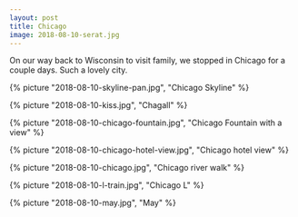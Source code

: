 ```yaml
---
layout: post
title: Chicago
image: 2018-08-10-serat.jpg
---
```


On our way back to Wisconsin to visit family, we stopped in Chicago for a couple days. Such a lovely city.
 

<!--more-->

  {% picture "2018-08-10-skyline-pan.jpg", "Chicago Skyline"  %}

  {% picture "2018-08-10-kiss.jpg", "Chagall"  %}
  
  {% picture "2018-08-10-chicago-fountain.jpg", "Chicago Fountain with a view"  %}  

  {% picture "2018-08-10-chicago-hotel-view.jpg", "Chicago hotel view"  %}      

  {% picture "2018-08-10-chicago.jpg", "Chicago river walk"  %}      

  {% picture "2018-08-10-l-train.jpg", "Chicago L"  %}
  
  {% picture "2018-08-10-may.jpg", "May"  %}       

